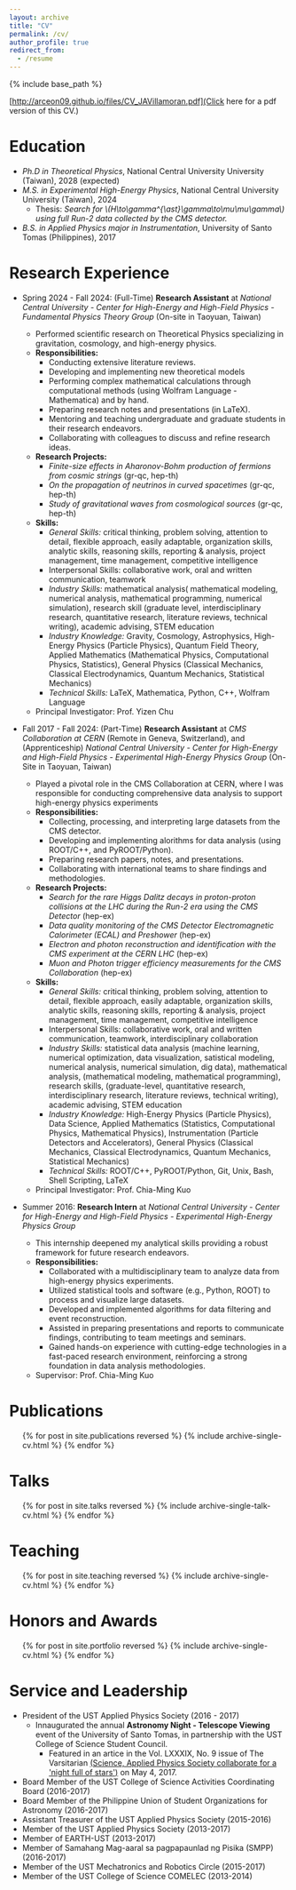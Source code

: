```yaml
---
layout: archive
title: "CV"
permalink: /cv/
author_profile: true
redirect_from:
  - /resume
---
```


{% include base_path %}

[http://arceon09.github.io/files/CV_JAVillamoran.pdf](Click here for a pdf version of this CV.)

Education
======
* _Ph.D in Theoretical Physics_, National Central University University (Taiwan), 2028 (expected)
* _M.S. in Experimental High-Energy Physics_, National Central University University (Taiwan), 2024
  * Thesis: _Search for \\(H\to\gamma^{\ast}\gamma\to\mu\mu\gamma\\) using full Run-2 data collected by the CMS detector._
* _B.S. in Applied Physics major in Instrumentation_, University of Santo Tomas (Philippines), 2017

Research Experience
======
* Spring 2024 - Fall 2024: (Full-Time) **Research Assistant** at _National Central University - Center for High-Energy and High-Field Physics - Fundamental Physics Theory Group_ (On-site in Taoyuan, Taiwan)
  * Performed scientific research on Theoretical Physics specializing in gravitation, cosmology, and high-energy physics. 
  * **Responsibilities:**
    * Conducting extensive literature reviews.
    * Developing and implementing new theoretical models
    * Performing complex mathematical calculations through computational methods (using Wolfram Language - Mathematica) and by hand.
    * Preparing research notes and presentations (in LaTeX).
    * Mentoring and teaching undergraduate and graduate students in their research endeavors.
    * Collaborating with colleagues to discuss and refine research ideas.
  * **Research Projects:**
    * _Finite-size effects in Aharonov-Bohm production of fermions from cosmic strings_ (gr-qc, hep-th)
    * _On the propagation of neutrinos in curved spacetimes_ (gr-qc, hep-th)
    * _Study of gravitational waves from cosmological sources_ (gr-qc, hep-th)
  * **Skills:**
    * _General Skills:_ critical thinking, problem solving, attention to detail, flexible approach, easily adaptable, organization skills, analytic skills, reasoning skills, reporting & analysis, project management, time management, competitive intelligence
    * Interpersonal Skills: collaborative work, oral and written communication, teamwork
    * _Industry Skills:_ mathematical analysis( mathematical modeling, numerical analysis, mathematical programming, numerical simulation), research skill (graduate level, interdisciplinary research, quantitative research, literature reviews, technical writing), academic advising, STEM education
    * _Industry Knowledge:_ Gravity, Cosmology, Astrophysics, High-Energy Physics (Particle Physics), Quantum Field Theory, Applied Mathematics (Mathematical Physics, Computational Physics, Statistics), General Physics (Classical Mechanics, Classical Electrodynamics, Quantum Mechanics, Statistical Mechanics)
    * _Technical Skills:_ LaTeX, Mathematica, Python, C++, Wolfram Language
   * Principal Investigator: Prof. Yizen Chu

* Fall 2017 - Fall 2024: (Part-Time) **Research Assistant** at _CMS Collaboration at CERN_ (Remote in Geneva, Switzerland), and (Apprenticeship) _National Central University - Center for High-Energy and High-Field Physics - Experimental High-Energy Physics Group_ (On-Site in Taoyuan, Taiwan)
  * Played a pivotal role in the CMS Collaboration at CERN, where I was responsible for conducting comprehensive data analysis to support high-energy physics experiments
  * **Responsibilities:** 
    * Collecting, processing, and interpreting large datasets from the CMS detector.
    * Developing and implementing alorithms for data analysis (using ROOT/C++, and PyROOT/Python).
    * Preparing research papers, notes, and presentations.
    * Collaborating with international teams to share findings and methodologies.
  * **Research Projects:**
    * _Search for the rare Higgs Dalitz decays in proton-proton collisions at the LHC during the Run-2 era using the CMS Detector_ (hep-ex)
    * _Data quality monitoring of the CMS Detector Electromagnetic Calorimeter (ECAL) and Preshower_ (hep-ex)
    * _Electron and photon reconstruction and identification with the CMS experiment at the CERN LHC_ (hep-ex)
    * _Muon and Photon trigger efficiency measurements for the CMS Collaboration_ (hep-ex)
  * **Skills:**
    * _General Skills:_ critical thinking, problem solving, attention to detail, flexible approach, easily adaptable, organization skills, analytic skills, reasoning skills, reporting & analysis, project management, time management, competitive intelligence
    * Interpersonal Skills: collaborative work, oral and written communication, teamwork, interdisciplinary collaboration
    * _Industry Skills:_ statistical data analysis (machine learning, numerical optimization, data visualization, satistical modeling, numerical analysis, numerical simulation, dig data), mathematical analysis, (mathematical modeling, mathematical programming), research skills, (graduate-level, quantitative research, interdisciplinary research, literature reviews, technical writing), academic advising, STEM education
    * _Industry Knowledge:_ High-Energy Physics (Particle Physics), Data Science, Applied Mathematics (Statistics, Computational Physics, Mathematical Physics), Instrumentation (Particle Detectors and Accelerators), General Physics (Classical Mechanics, Classical Electrodynamics, Quantum Mechanics, Statistical Mechanics)
    * _Technical Skills:_ ROOT/C++, PyROOT/Python, Git, Unix, Bash, Shell Scripting, LaTeX
  * Principal Investigator: Prof. Chia-Ming Kuo

* Summer 2016: **Research Intern** at _National Central University - Center for High-Energy and High-Field Physics - Experimental High-Energy Physics Group_
  * This internship deepened my analytical skills providing a robust framework for future research endeavors.
  * **Responsibilities:** 
    * Collaborated with a multidisciplinary team to analyze data from high-energy physics experiments.
    * Utilized statistical tools and software (e.g., Python, ROOT) to process and visualize large datasets.
    * Developed and implemented algorithms for data filtering and event reconstruction.
    * Assisted in preparing presentations and reports to communicate findings, contributing to team meetings and seminars.
    * Gained hands-on experience with cutting-edge technologies in a fast-paced research environment, reinforcing a strong foundation in data analysis methodologies.
  * Supervisor: Prof. Chia-Ming Kuo

Publications
======
  <ul>{% for post in site.publications reversed %}
    {% include archive-single-cv.html %}
  {% endfor %}</ul>
  
Talks
======
  <ul>{% for post in site.talks reversed %}
    {% include archive-single-talk-cv.html  %}
  {% endfor %}</ul>
  
Teaching
======
  <ul>{% for post in site.teaching reversed %}
    {% include archive-single-cv.html %}
  {% endfor %}</ul>

Honors and Awards 
======
  <ul>{% for post in site.portfolio reversed %}
    {% include archive-single-cv.html  %}
  {% endfor %}</ul>

Service and Leadership
======
* President of the UST Applied Physics Society (2016 - 2017)
  * Innaugurated the annual **Astronomy Night - Telescope Viewing** event of the University of Santo Tomas, in partnership with the UST College of Science Student Council.
    * Featured in an artice in the Vol. LXXXIX, No. 9 issue of The Varsitarian [(Science, Applied Physics Society collaborate for a 'night full of stars')](https://varsitarian.net/sci-tech/20170504/science-applied-physics-society-collaborate-for-a-night-full-of-stars) on May 4, 2017.
* Board Member of the UST College of Science Activities Coordinating Board (2016-2017)
* Board Member of the Philippine Union of Student Organizations for Astronomy (2016-2017)
* Assistant Treasurer of the UST Applied Physics Society (2015-2016)
* Member of the UST Applied Physics Society (2013-2017)
* Member of EARTH-UST (2013-2017)
* Member of Samahang Mag-aaral sa pagpapaunlad ng Pisika (SMPP) (2016-2017)
* Member of the UST Mechatronics and Robotics Circle (2015-2017)
* Member of the UST College of Science COMELEC (2013-2014)
